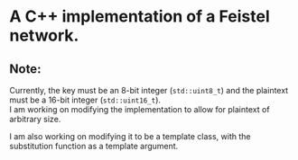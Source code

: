 # A C++ implementation of a Feistel network.

## Note:

Currently, the key must be an 8-bit integer (`std::uint8_t`) and the plaintext must be a 16-bit integer (`std::uint16_t`).  
I am working on modifying the implementation to allow for plaintext of arbitrary size.  

I am also working on modifying it to be a template class, with the substitution function as a template argument.  
